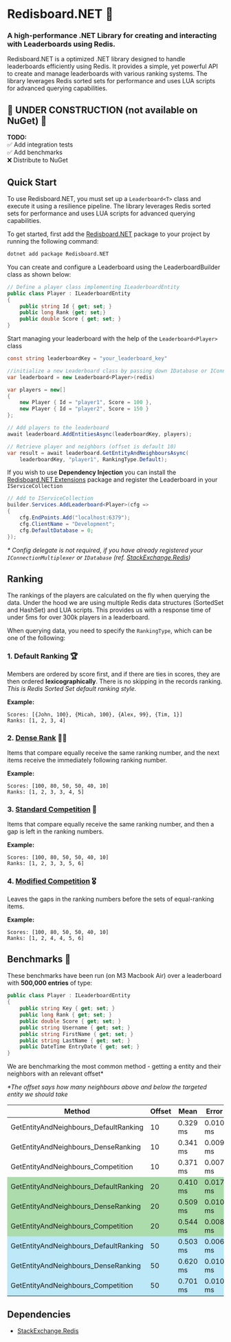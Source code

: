 # Redisboard.NET 🚀

### A high-performance .NET Library for creating and interacting with Leaderboards using Redis.

Redisboard.NET is a optimized .NET library designed to handle leaderboards efficiently using Redis. It provides a simple, yet powerful API to create and manage leaderboards with various ranking systems. The library leverages Redis sorted sets for performance and uses LUA scripts for advanced querying capabilities.

## 🚧 UNDER CONSTRUCTION (not available on NuGet) 🚧

**TODO:**  
✅ Add integration tests   
✅ Add benchmarks  
❌ Distribute to NuGet 

## Quick Start

To use Redisboard.NET, you must set up a `Leaderboard<T>` class and execute it using a resilience pipeline. The library leverages Redis sorted sets for performance and uses LUA scripts for advanced querying capabilities.

To get started, first add the [Redisboard.NET](https://www.nuget.org/packages/Redisboard.NET/) package to your project by running the following command:

```sh
dotnet add package Redisboard.NET
```

You can create and configure a Leaderboard<T> using the LeaderboardBuilder class as shown below:

<!-- snippet: quick-start -->
```cs
// Define a player class implementing ILeaderboardEntity
public class Player : ILeaderboardEntity
{
    public string Id { get; set; }
    public long Rank {get; set;}
    public double Score { get; set; }
}
```

Start managing your leaderboard with the help of the `Leaderboard<Player>` class
```cs
const string leaderboardKey = "your_leaderboard_key"

//initialize a new Leaderboard class by passing down IDatabase or IConnectionMultiplexer
var leaderboard = new Leaderboard<Player>(redis) 

var players = new[]
{
    new Player { Id = "player1", Score = 100 },
    new Player { Id = "player2", Score = 150 }
};

// Add players to the leaderboard
await leaderboard.AddEntitiesAsync(leaderboardKey, players);

// Retrieve player and neighbors (offset is default 10)
var result = await leaderboard.GetEntityAndNeighboursAsync(
    leaderboardKey, "player1", RankingType.Default);
```
If you wish to use **Dependency Injection** you can install the [Redisboard.NET.Extensions]() package and register the Leaderboard in your `IServiceCollection`  

```cs
// Add to IServiceCollection
builder.Services.AddLeaderboard<Player>(cfg =>
{
    cfg.EndPoints.Add("localhost:6379");
    cfg.ClientName = "Development";
    cfg.DefaultDatabase = 0;
});
```

*\* Config delegate is not required, if you have already registered your `IConnectionMultiplexer` or `IDatabase` (ref. [StackExchange.Redis](https://github.com/StackExchange/StackExchange.Redis))*

## Ranking
The rankings of the players are calculated on the fly when querying the data. Under the hood we are using multiple Redis data structures (SortedSet and HashSet) and LUA scripts. This provides us with a response time of under 5ms for over 300k players in a leaderboard.

When querying data, you need to specify the `RankingType`, which can be one of the following:


### 1. Default Ranking 🏆
Members are ordered by score first, and if there are ties in scores, they are then ordered **lexicographically**. There is no skipping in the records ranking. *This is Redis Sorted Set default ranking style.*

**Example:**
```
Scores: [{John, 100}, {Micah, 100}, {Alex, 99}, {Tim, 1}]
Ranks: [1, 2, 3, 4]
```


### 2. [Dense Rank](https://en.wikipedia.org/wiki/Ranking#Dense_ranking_(%221223%22_ranking)) 🥇🥈
Items that compare equally receive the same ranking number, and the next items receive the immediately following ranking number.

**Example:**
```
Scores: [100, 80, 50, 50, 40, 10]
Ranks: [1, 2, 3, 3, 4, 5]
```


### 3. [Standard Competition](https://en.wikipedia.org/wiki/Ranking#Standard_competition_ranking_(%221224%22_ranking)) 🏅
Items that compare equally receive the same ranking number, and then a gap is left in the ranking numbers.

**Example:**
```
Scores: [100, 80, 50, 50, 40, 10]
Ranks: [1, 2, 3, 3, 5, 6]
```


### 4. [Modified Competition](https://en.wikipedia.org/wiki/Ranking#Modified_competition_ranking_(%221334%22_ranking)) 🎖️
Leaves the gaps in the ranking numbers before the sets of equal-ranking items.

**Example:**
```
Scores: [100, 80, 50, 50, 40, 10]
Ranks: [1, 2, 4, 4, 5, 6]
```

## Benchmarks 🚀

These benchmarks have been run (on M3 Macbook Air) over a leaderboard with **500,000 entries** of type:
```cs
public class Player : ILeaderboardEntity
{
    public string Key { get; set; }
    public long Rank { get; set; }
    public double Score { get; set; }
    public string Username { get; set; }
    public string FirstName { get; set; }
    public string LastName { get; set; }
    public DateTime EntryDate { get; set; }
}
```

We are benchmarking the most common method - getting a entity and their neighbors with an relevant offset*

*\*The offset says how many neighbours above and below the targeted entity we should take*

<table>
  <thead>
    <tr>
      <th>Method</th>
      <th>Offset</th>
      <th>Mean</th>
      <th>Error</th>
      <th>StdDev</th>
      <th>Median</th>
      <th>Min</th>
      <th>Max</th>
      <th>Ratio</th>
      <th>Allocated</th>
    </tr>
  </thead>
  <tbody>
    <tr>
      <td>GetEntityAndNeighbours_DefaultRanking</td>
      <td>10</td>
      <td>0.329 ms</td>
      <td>0.010 ms</td>
      <td>0.032 ms</td>
      <td>0.328 ms</td>
      <td>0.257 ms</td>
      <td>0.414 ms</td>
      <td>1.00</td>
      <td>31.49 KB</td>
    </tr>
    <tr >
      <td>GetEntityAndNeighbours_DenseRanking</td>
      <td>10</td>
      <td>0.341 ms</td>
      <td>0.009 ms</td>
      <td>0.027 ms</td>
      <td>0.332 ms</td>
      <td>0.280 ms</td>
      <td>0.409 ms</td>
      <td>1.05</td>
      <td>43 KB</td>
    </tr>
    <tr>
      <td>GetEntityAndNeighbours_Competition</td>
      <td>10</td>
      <td>0.371 ms</td>
      <td>0.007 ms</td>
      <td>0.017 ms</td>
      <td>0.368 ms</td>
      <td>0.318 ms</td>
      <td>0.405 ms</td>
      <td>1.13</td>
      <td>46.97 KB</td>
    </tr>
    <tr style="background-color:rgba(51, 170, 51, .4)">
      <td>GetEntityAndNeighbours_DefaultRanking</td>
      <td>20</td>
      <td>0.410 ms</td>
      <td>0.017 ms</td>
      <td>0.050 ms</td>
      <td>0.411 ms</td>
      <td>0.305 ms</td>
      <td>0.511 ms</td>
      <td>1.00</td>
      <td>59.84 KB</td>
    </tr>
    <tr style="background-color:rgba(51, 170, 51, .4)">
      <td>GetEntityAndNeighbours_DenseRanking</td>
      <td>20</td>
      <td>0.509 ms</td>
      <td>0.010 ms</td>
      <td>0.018 ms</td>
      <td>0.515 ms</td>
      <td>0.456 ms</td>
      <td>0.540 ms</td>
      <td>1.40</td>
      <td>75.99 KB</td>
    </tr>
    <tr style="background-color:rgba(51, 170, 51, .4)">
      <td>GetEntityAndNeighbours_Competition</td>
      <td>20</td>
      <td>0.544 ms</td>
      <td>0.008 ms</td>
      <td>0.007 ms</td>
      <td>0.543 ms</td>
      <td>0.531 ms</td>
      <td>0.558 ms</td>
      <td>1.50</td>
      <td>80.09 KB</td>
    </tr>
    <tr style="background-color:rgba(90, 200, 240, .4">
      <td>GetEntityAndNeighbours_DefaultRanking</td>
      <td>50</td>
      <td>0.503 ms</td>
      <td>0.006 ms</td>
      <td>0.005 ms</td>
      <td>0.505 ms</td>
      <td>0.494 ms</td>
      <td>0.514 ms</td>
      <td>1.00</td>
      <td>142.16 KB</td>
    </tr>
    <tr style="background-color:rgba(90, 200, 240, .4">
      <td>GetEntityAndNeighbours_DenseRanking</td>
      <td>50</td>
      <td>0.620 ms</td>
      <td>0.010 ms</td>
      <td>0.013 ms</td>
      <td>0.618 ms</td>
      <td>0.593 ms</td>
      <td>0.645 ms</td>
      <td>1.24</td>
      <td>171.78 KB</td>
    </tr>
    <tr style="background-color:rgba(90, 200, 240, .4">
      <td>GetEntityAndNeighbours_Competition</td>
      <td>50</td>
      <td>0.701 ms</td>
      <td>0.010 ms</td>
      <td>0.009 ms</td>
      <td>0.703 ms</td>
      <td>0.676 ms</td>
      <td>0.713 ms</td>
      <td>1.40</td>
      <td>176.03 KB</td>
    </tr>
  </tbody>
</table>


## Dependencies
- [StackExchange.Redis](https://github.com/StackExchange/StackExchange.Redis)